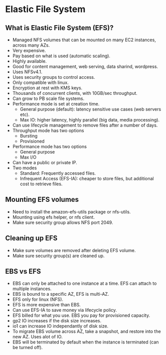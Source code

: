 # Elastic File System

## What is Elastic File System (EFS)?

- Managed NFS volumes that can be mounted on many EC2 instances, across many AZs.
- Very expensive.
- Pay based on what is used (automatic scaling).
- Highly available.
- Good for content management, web serving, data sharind, wordpress.
- Uses NFSv4.1.
- Uses security groups to control access.
- Only compatible with linux.
- Encryption at rest with KMS keys.
- Thousands of concurrent clients, with 10GB/sec throughput.
- Can grow to PB scale file systems.
- Performance mode is set at creation time.
  - General purpose (default): latency sensitive use cases (web servers etc).
  - Max IO: higher latency, highly parallel (big data, media processing).
- Can use lifecycle management to remove files after a number of days.
- Throughput mode has two options
  - Bursting
  - Provisioned
- Performance mode has two options
  - General purpose
  - Max I/O
- Can have a public or private IP.
- Two modes
  - Standard: Frequently accessed files.
  - Infrequent Access (EFS-IA): cheaper to store files, but additional cost to retrieve files.

## Mounting EFS volumes

- Need to install the amazon-efs-utils package or nfs-utils.
- Mounting using efs helper, or nfs client.
- Make sure security group allows NFS port 2049.

## Cleaning up EFS

- Make sure volumes are removed after deleting EFS volume.
- Make sure security group(s) are cleaned up.

## EBS vs EFS

- EBS can only be attached to one instance at a time. EFS can attach to multiple instances.
- EBS is bound to a specific AZ, EFS is multi-AZ.
- EFS only for linux (NFS).
- EFS is more expensive than EBS.
- Can use EFS-IA to save money via lifecycle policy.
- EFS billed for what you use. EBS you pay for provisioned capacity.
- gp2 IO increases if the disk size increases.
- io1 can increase IO independantly of disk size.
- To migrate EBS volume across AZ, take a snapshot, and restore into the new AZ. Uses alot of IO.
- EBS will be terminated by default when the instance is terminated (can be turned off).
